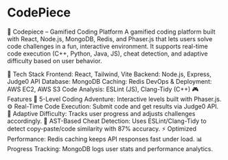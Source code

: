 # CodePiece
🚀 Codepiece – Gamified Coding Platform
A gamified coding platform built with React, Node.js, MongoDB, Redis, and Phaser.js that lets users solve code challenges in a fun, interactive environment. It supports real-time code execution (C++, Python, Java, JS), cheat detection, and adaptive difficulty based on user behavior.

🧱 Tech Stack
Frontend: React, Tailwind, Vite
Backend: Node.js, Express, Judge0 API
Database: MongoDB
Caching: Redis
DevOps & Deployment: AWS EC2, AWS S3
Code Analysis: ESLint (JS), Clang-Tidy (C++)
🎮 Features
🧩 5-Level Coding Adventure: Interactive levels built with Phaser.js.
⚙️ Real-Time Code Execution: Submit code and get results via Judge0 API.
🧠 Adaptive Difficulty: Tracks user progress and adjusts challenges accordingly.
🧼 AST-Based Cheat Detection: Uses ESLint/Clang-Tidy to detect copy-paste/code similarity with 87% accuracy.
⚡ Optimized Performance: Redis caching keeps API responses fast under load.
📊 Progress Tracking: MongoDB logs user stats and performance analytics.
